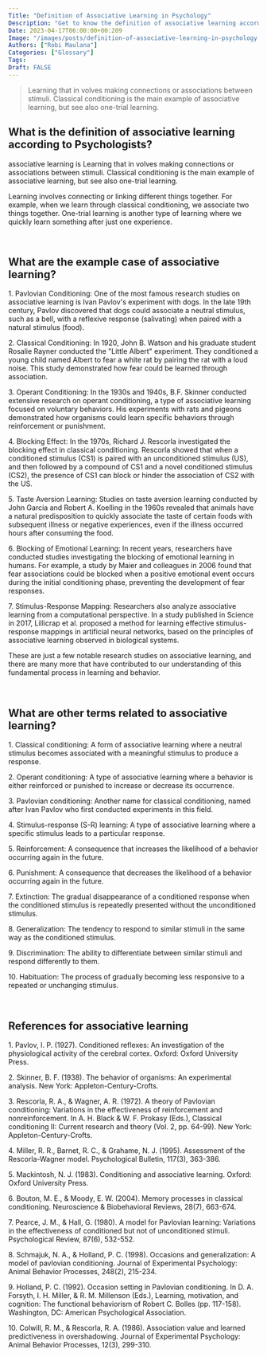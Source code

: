 ```yaml
---
Title: "Definition of Associative Learning in Psychology"
Description: "Get to know the definition of associative learning according to psychologists."
Date: 2023-04-17T06:00:00+00:209
Image: "/images/posts/definition-of-associative-learning-in-psychology.jpg"
Authors: ["Robi Maulana"]
Categories: ["Glossary"]
Tags: 
Draft: FALSE
---
```





> Learning that in volves making connections or associations between stimuli. Classical conditioning is the main example of associative learning, but see also one-trial learning.

## What is the definition of associative learning according to Psychologists?

associative learning is Learning that in volves making connections or associations between stimuli. Classical conditioning is the main example of associative learning, but see also one-trial learning.

Learning involves connecting or linking different things together. For example, when we learn through classical conditioning, we associate two things together. One-trial learning is another type of learning where we quickly learn something after just one experience.

 

## What are the example case of associative learning?

1\. Pavlovian Conditioning: One of the most famous research studies on associative learning is Ivan Pavlov's experiment with dogs. In the late 19th century, Pavlov discovered that dogs could associate a neutral stimulus, such as a bell, with a reflexive response (salivating) when paired with a natural stimulus (food).

2\. Classical Conditioning: In 1920, John B. Watson and his graduate student Rosalie Rayner conducted the "Little Albert" experiment. They conditioned a young child named Albert to fear a white rat by pairing the rat with a loud noise. This study demonstrated how fear could be learned through association.

3\. Operant Conditioning: In the 1930s and 1940s, B.F. Skinner conducted extensive research on operant conditioning, a type of associative learning focused on voluntary behaviors. His experiments with rats and pigeons demonstrated how organisms could learn specific behaviors through reinforcement or punishment.

4\. Blocking Effect: In the 1970s, Richard J. Rescorla investigated the blocking effect in classical conditioning. Rescorla showed that when a conditioned stimulus (CS1) is paired with an unconditioned stimulus (US), and then followed by a compound of CS1 and a novel conditioned stimulus (CS2), the presence of CS1 can block or hinder the association of CS2 with the US.

5\. Taste Aversion Learning: Studies on taste aversion learning conducted by John Garcia and Robert A. Koelling in the 1960s revealed that animals have a natural predisposition to quickly associate the taste of certain foods with subsequent illness or negative experiences, even if the illness occurred hours after consuming the food.

6\. Blocking of Emotional Learning: In recent years, researchers have conducted studies investigating the blocking of emotional learning in humans. For example, a study by Maier and colleagues in 2006 found that fear associations could be blocked when a positive emotional event occurs during the initial conditioning phase, preventing the development of fear responses.

7\. Stimulus-Response Mapping: Researchers also analyze associative learning from a computational perspective. In a study published in Science in 2017, Lillicrap et al. proposed a method for learning effective stimulus-response mappings in artificial neural networks, based on the principles of associative learning observed in biological systems.

These are just a few notable research studies on associative learning, and there are many more that have contributed to our understanding of this fundamental process in learning and behavior.

 

## What are other terms related to associative learning?

1\. Classical conditioning: A form of associative learning where a neutral stimulus becomes associated with a meaningful stimulus to produce a response.

2\. Operant conditioning: A type of associative learning where a behavior is either reinforced or punished to increase or decrease its occurrence.

3\. Pavlovian conditioning: Another name for classical conditioning, named after Ivan Pavlov who first conducted experiments in this field.

4\. Stimulus-response (S-R) learning: A type of associative learning where a specific stimulus leads to a particular response.

5\. Reinforcement: A consequence that increases the likelihood of a behavior occurring again in the future.

6\. Punishment: A consequence that decreases the likelihood of a behavior occurring again in the future.

7\. Extinction: The gradual disappearance of a conditioned response when the conditioned stimulus is repeatedly presented without the unconditioned stimulus.

8\. Generalization: The tendency to respond to similar stimuli in the same way as the conditioned stimulus.

9\. Discrimination: The ability to differentiate between similar stimuli and respond differently to them.

10\. Habituation: The process of gradually becoming less responsive to a repeated or unchanging stimulus.

 

## References for associative learning

1\. Pavlov, I. P. (1927). Conditioned reflexes: An investigation of the physiological activity of the cerebral cortex. Oxford: Oxford University Press.

2\. Skinner, B. F. (1938). The behavior of organisms: An experimental analysis. New York: Appleton-Century-Crofts.

3\. Rescorla, R. A., & Wagner, A. R. (1972). A theory of Pavlovian conditioning: Variations in the effectiveness of reinforcement and nonreinforcement. In A. H. Black & W. F. Prokasy (Eds.), Classical conditioning II: Current research and theory (Vol. 2, pp. 64-99). New York: Appleton-Century-Crofts.

4\. Miller, R. R., Barnet, R. C., & Grahame, N. J. (1995). Assessment of the Rescorla-Wagner model. Psychological Bulletin, 117(3), 363-386.

5\. Mackintosh, N. J. (1983). Conditioning and associative learning. Oxford: Oxford University Press.

6\. Bouton, M. E., & Moody, E. W. (2004). Memory processes in classical conditioning. Neuroscience & Biobehavioral Reviews, 28(7), 663-674.

7\. Pearce, J. M., & Hall, G. (1980). A model for Pavlovian learning: Variations in the effectiveness of conditioned but not of unconditioned stimuli. Psychological Review, 87(6), 532-552.

8\. Schmajuk, N. A., & Holland, P. C. (1998). Occasions and generalization: A model of pavlovian conditioning. Journal of Experimental Psychology: Animal Behavior Processes, 248(2), 215-234.

9\. Holland, P. C. (1992). Occasion setting in Pavlovian conditioning. In D. A. Forsyth, I. H. Miller, & R. M. Millenson (Eds.), Learning, motivation, and cognition: The functional behaviorism of Robert C. Bolles (pp. 117-158). Washington, DC: American Psychological Association.

10\. Colwill, R. M., & Rescorla, R. A. (1986). Association value and learned predictiveness in overshadowing. Journal of Experimental Psychology: Animal Behavior Processes, 12(3), 299-310.
